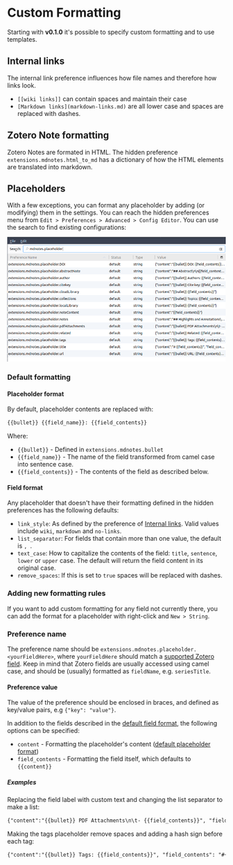 # Custom Formatting

Starting with **v0.1.0** it's possible to specify custom formatting and to use templates.

## Internal links

The internal link preference influences how file names and therefore how links look.

- `[[wiki links]]` can contain spaces and maintain their case
- `[Markdown links](markdown-links.md)` are all lower case and spaces are replaced with dashes.

## Zotero Note formatting

Zotero Notes are formated in HTML. The hidden preference `extensions.mdnotes.html_to_md` has a dictionary of how the HTML elements are translated into markdown.

## Placeholders

With a few exceptions, you can format any placeholder by adding (or modifying) them in the settings. You can reach the hidden preferences menu from `Edit > Preferences > Advanced > Config Editor`. You can use the search to find existing configurations:

![Zotero's Config editor](../images/config-editor.png)

### Default formatting

#### Placeholder format

By default, placeholder contents are replaced with:

```markdown
{{bullet}} {{field_name}}: {{field_contents}}
```

Where:

- `{{bullet}}` - Defined in `extensions.mdnotes.bullet`
- `{{field_name}}` - The name of the field transformed from camel case into sentence case.
- `{{field_contents}}` - The contents of the field as described below.

#### Field format

Any placeholder that doesn't have their formatting defined in the hidden preferences has the following defaults:

- `link_style`: As defined by the preference of [Internal links](#internal-links). Valid values include `wiki`, `markdown` and `no-links`.
- `list_separator`: For fields that contain more than one value, the default is `, `.
- `text_case`: How to capitalize the contents of the field: `title`, `sentence`, `lower` or `upper` case. The default will return the field content in its original case.
- `remove_spaces`: If this is set to `true` spaces will be replaced with dashes.

### Adding new formatting rules

If you want to add custom formatting for any field not currently there, you can add the format for a placeholder with right-click and `New > String`.

### Preference name

The preference name should be `extensions.mdnotes.placeholder.<yourFieldHere>`, where `yourFieldHere` should match a [supported Zotero field](https://www.zotero.org/support/kb/item_types_and_fields). Keep in mind that Zotero fields are usually accessed using camel case, and should be (usually) formatted as `fieldName`, e.g. `seriesTitle`.

#### Preference value

The value of the preference should be enclosed in braces, and defined as key/value pairs, e.g `{"key": "value"}`.

In addition to the fields described in the [default field format](#field-format), the following options can be specified:

- `content` - Formatting the placeholder's content ([default placeholder format](#placeholder-format))
- `field_contents` - Formatting the field itself, which defaults to `{{content}}`

##### Examples

Replacing the field label with custom text and changing the list separator to make a list:

```markdown
{"content":"{{bullet}} PDF Attachments\n\t- {{field_contents}}", "field_contents": "{{content}}", "list_separator": "\n\t- "}
```

Making the tags placeholder remove spaces and adding a hash sign before each tag:

```markdown
{"content":"{{bullet}} Tags: {{field_contents}}", "field_contents": "#{{content}}", "link_style": "no-links", "list_separator": ", ", "remove_spaces": "true"}
```
